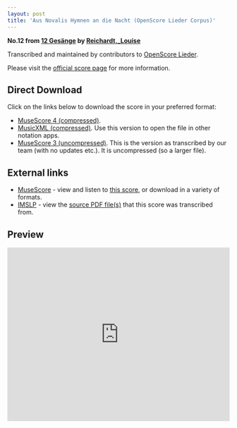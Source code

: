 ```yaml
---
layout: post
title: 'Aus Novalis Hymnen an die Nacht (OpenScore Lieder Corpus)'
---
```


__No.12 from [12 Gesänge](https://fourscoreandmore.org/openscore/lieder/Reichardt%2C_Louise/12_Ges%C3%A4nge/) by [Reichardt,_Louise](https://fourscoreandmore.org/openscore/lieder/Reichardt%2C_Louise)__

Transcribed and maintained by contributors to [OpenScore Lieder].

Please visit the [official score page] for more information.

[official score page]: https://musescore.com/openscore-lieder-corpus/scores/5001945
[OpenScore Lieder]: https://musescore.com/openscore-lieder-corpus

## Direct Download

Click on the links below to download the score in your preferred format:
- [MuseScore 4 (compressed)](https://fourscoreandmore.org/openscore/lieder/Reichardt%2C_Louise/12_Ges%C3%A4nge/12_Aus_Novalis_Hymnen_an_die_Nacht.mscz).
- [MusicXML (compressed)](https://fourscoreandmore.org/openscore/lieder/Reichardt%2C_Louise/12_Ges%C3%A4nge/12_Aus_Novalis_Hymnen_an_die_Nacht.mxl). Use this version to open the file in other notation apps.
- [MuseScore 3 (uncompressed)](https://raw.githubusercontent.com/OpenScore/Lieder/refs/heads/main/scores/Reichardt%2C_Louise/12_Ges%C3%A4nge/12_Aus_Novalis_Hymnen_an_die_Nacht/lc5001945.mscx). This is the version as transcribed by our team (with no updates etc.). It is uncompressed (so a larger file).

## External links

- [MuseScore] - view and listen to [this score][MuseScore], or download in a variety of formats.
- [IMSLP] - view the [source PDF file(s)][IMSLP] that this score was transcribed from.

[MuseScore]: https://musescore.com/score/5001945
[IMSLP]: https://imslp.org/wiki/Special:ReverseLookup/23388

## Preview

<iframe width="100%" height="394" src="https://musescore.com/openscore-lieder-corpus/scores/5001945/embed" frameborder="0" allowfullscreen allow="autoplay; fullscreen"></iframe>
